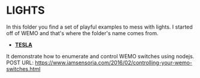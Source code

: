 # LIGHTS
In this folder you find a set of playful examples to mess with lights. I started off of WEMO and that's where the folder's name comes from.

* **[TESLA](https://github.com/GINNOV/iamsblog/blob/master/WEMO/tesla.js)**

It demonstrate how to enumerate and control WEMO switches using nodejs.
POST URL: https://www.iamsensoria.com/2016/02/controlling-your-wemo-switches.html
